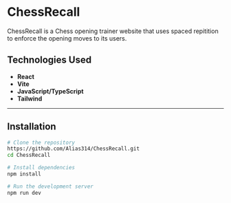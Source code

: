 # ChessRecall

ChessRecall is a Chess opening trainer website that uses spaced repitition to enforce the opening moves to its users.

## Technologies Used

- **React**
- **Vite**
- **JavaScript/TypeScript**
- **Tailwind**

---

## Installation

```bash
# Clone the repository
https://github.com/Alias314/ChessRecall.git
cd ChessRecall

# Install dependencies
npm install

# Run the development server
npm run dev
